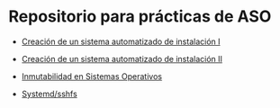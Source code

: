 # Repositorio para prácticas de ASO

- [Creación de un sistema automatizado de instalación I](Prácticas/Sistema_automatizado_instalación.md)

- [Creación de un sistema automatizado de instalación II](Prácticas/Sistema_automatizado_instalaciónII.md)

- [Inmutabilidad en Sistemas Operativos](Prácticas/Inmutabilidad_en_Sistemas_Operativos.md)

- [Systemd/sshfs](Prácticas/Systemd_y_sshfs.md)